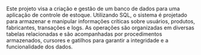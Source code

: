 Este projeto visa a criação e gestão de um banco de dados para uma aplicação de controle de estoque. Utilizando SQL, o sistema é projetado para armazenar e manipular informações críticas sobre usuários, produtos, fabricantes, transações e logs. As operações são organizadas em diversas tabelas relacionadas e são acompanhadas por procedimentos armazenados, cursores e gatilhos para garantir a integridade e a funcionalidade dos dados.
